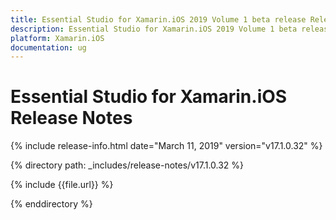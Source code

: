 ```yaml
---
title: Essential Studio for Xamarin.iOS 2019 Volume 1 beta release Release Notes  
description: Essential Studio for Xamarin.iOS 2019 Volume 1 beta release Release Notes  
platform: Xamarin.iOS
documentation: ug
---
```


# Essential Studio for Xamarin.iOS  Release Notes  

{% include release-info.html date="March 11, 2019"  version="v17.1.0.32" %} 


{% directory path: _includes/release-notes/v17.1.0.32 %}

{% include {{file.url}} %}

{% enddirectory %}